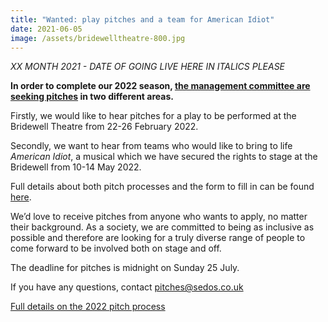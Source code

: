```yaml
---
title: "Wanted: play pitches and a team for American Idiot"
date: 2021-06-05
image: /assets/bridewelltheatre-800.jpg
---
```

*XX MONTH 2021 - DATE OF GOING LIVE HERE IN ITALICS PLEASE*

**In order to complete our 2022 season, [the management committee are seeking pitches](https://docs.google.com/document/d/1bbhThOKhturIFEobrTp9vBK1r2TMBs0MuZErDPAcObo/edit#) in two different areas.** 

Firstly, we would like to hear pitches for a play to be performed at the Bridewell Theatre from 22-26 February 2022.

Secondly, we want to hear from teams who would like to bring to life *American Idiot*, a musical which we have secured the rights to stage at the Bridewell from 10-14 May 2022.

Full details about both pitch processes and the form to fill in can be found [here](https://docs.google.com/document/d/1bbhThOKhturIFEobrTp9vBK1r2TMBs0MuZErDPAcObo/edit#). 

We’d love to receive pitches from anyone who wants to apply, no matter their background. As a society, we are committed to being as inclusive as possible and therefore are looking for a truly diverse range of people to come forward to be involved both on stage and off. 

The deadline for pitches is midnight on Sunday 25 July. 

If you have any questions, contact [pitches@sedos.co.uk](mailto:pitches@sedos.co.uk)

[Full details on the 2022 pitch process](https://docs.google.com/document/d/1bbhThOKhturIFEobrTp9vBK1r2TMBs0MuZErDPAcObo/edit#)
